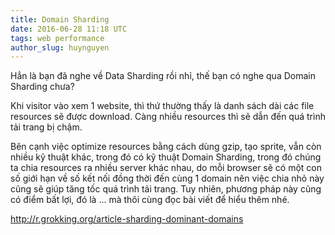 ```yaml
---
title: Domain Sharding
date: 2016-06-28 11:18 UTC
tags: web performance
author_slug: huynguyen
---
```


Hẳn là bạn đã nghe về Data Sharding rồi nhỉ, thế bạn có nghe qua Domain Sharding chưa?

Khi visitor vào xem 1 website, thì thứ thường thấy là danh sách dài các file resources sẽ được download. 
Càng nhiều resources thì sẽ dẫn đến quá trình tải trang bị chậm.

Bên cạnh việc optimize resources bằng cách dùng gzip, tạo sprite, vẫn còn nhiều kỹ thuật khác, trong đó có 
kỹ thuật Domain Sharding, trong đó chúng ta chia resources ra nhiều server khác nhau, do mỗi browser sẽ có một con 
số giới hạn về số kết nối đồng thời đến cùng 1 domain nên việc chia nhỏ này cũng sẽ giúp tăng tốc quá trình tải trang. 
Tuy nhiên, phương pháp này cũng có điểm bất lợi, đó là ... mà thôi cùng đọc bài viết để hiểu thêm nhé.

http://r.grokking.org/article-sharding-dominant-domains